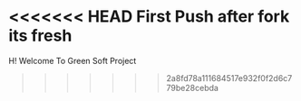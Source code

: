 <<<<<<< HEAD
First Push after fork its fresh
=======
H! Welcome To Green Soft Project
>>>>>>> 2a8fd78a111684517e932f0f2d6c779be28cebda
